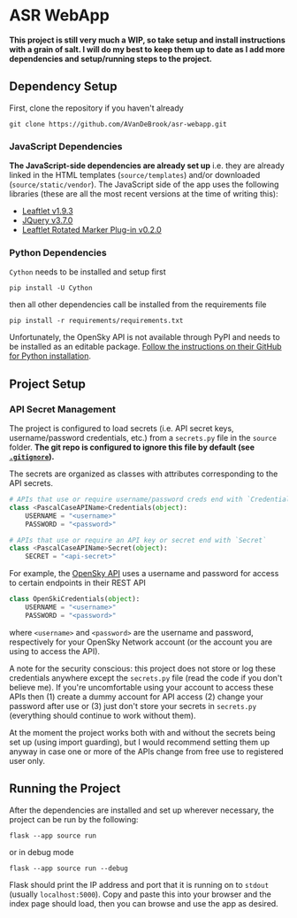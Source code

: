 # ASR WebApp
**This project is still very much a WIP, so take setup and install instructions with a grain of salt. I will do my best to keep them up to date as I add more dependencies and setup/running steps to the project.**

## Dependency Setup
First, clone the repository if you haven't already
```
git clone https://github.com/AVanDeBrook/asr-webapp.git
```
### JavaScript Dependencies
**The JavaScript-side dependencies are already set up** i.e. they are already linked in the HTML templates (`source/templates`) and/or downloaded (`source/static/vendor`).
The JavaScript side of the app uses the following libraries (these are all the most recent versions at the time of writing this):

* [Leaftlet v1.9.3](https://leafletjs.com/)
* [JQuery v3.7.0](https://jquery.com/)
* [Leaftlet Rotated Marker Plug-in v0.2.0](https://github.com/bbecquet/Leaflet.RotatedMarker)

### Python Dependencies
`Cython` needs to be installed and setup first
```
pip install -U Cython
```
then all other dependencies call be installed from the requirements file
```
pip install -r requirements/requirements.txt
```

Unfortunately, the OpenSky API is not available through PyPI and needs to be installed as an editable package. [Follow the instructions on their GitHub for Python installation](https://github.com/openskynetwork/opensky-api/blob/master/README.md#python-api).

## Project Setup

### API Secret Management
The project is configured to load secrets (i.e. API secret keys, username/password credentials, etc.) from a `secrets.py` file in the `source` folder. **The git repo is configured to ignore this file by default (see [`.gitignore`](./.gitignore#L5)).**

The secrets are organized as classes with attributes corresponding to the API secrets.

```python
# APIs that use or require username/password creds end with `Credentials`
class <PascalCaseAPIName>Credentials(object):
    USERNAME = "<username>"
    PASSWORD = "<password>"

# APIs that use or require an API key or secret end with `Secret`
class <PascalCaseAPIName>Secret(object):
    SECRET = "<api-secret>"
```

For example, the [OpenSky API](https://openskynetwork.github.io/opensky-api/) uses a username and password for access to certain endpoints in their REST API
```python
class OpenSkiCredentials(object):
    USERNAME = "<username>"
    PASSWORD = "<password>"
```
where `<username>` and `<password>` are the username and password, respectively for your OpenSky Network account (or the account you are using to access the API).

A note for the security conscious: this project does not store or log these credentials anywhere except the `secrets.py` file (read the code if you don't believe me).
If you're uncomfortable using your account to access these APIs then (1) create a dummy account for API access (2) change your password after use or (3) just don't store your secrets in `secrets.py` (everything should continue to work without them).

At the moment the project works both with and without the secrets being set up (using import guarding), but I would recommend setting them up anyway in case one or more of the APIs change from free use to registered user only.

## Running the Project
After the dependencies are installed and set up wherever necessary, the project can be run by the following:
```
flask --app source run
```
or in debug mode
```
flask --app source run --debug
```

Flask should print the IP address and port that it is running on to `stdout` (usually `localhost:5000`).
Copy and paste this into your browser and the index page should load, then you can browse and use the app as desired.
